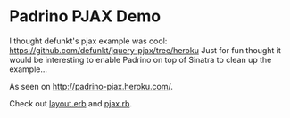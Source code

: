 # Padrino PJAX Demo

I thought defunkt's pjax example was cool: <https://github.com/defunkt/jquery-pjax/tree/heroku>
Just for fun thought it would be interesting to enable Padrino on top of Sinatra to clean up the example...

As seen on <http://padrino-pjax.heroku.com/>.

Check out
[layout.erb](https://github.com/nesquena/padrino-pjax/blob/master/app/views/layout/application.erb)
and
[pjax.rb](https://github.com/nesquena/padrino-pjax/blob/master/app/app.rb).